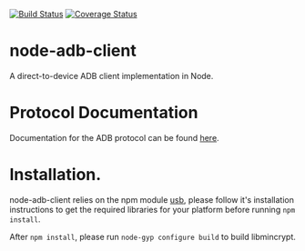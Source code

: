 [![Build Status](https://travis-ci.org/appium/node-adb-client.svg)](https://travis-ci.org/appium/node-adb-client)
[![Coverage Status](https://coveralls.io/repos/github/appium/node-adb-client/badge.svg?branch=master)](https://coveralls.io/github/appium/node-adb-client?branch=master)

# node-adb-client
A direct-to-device ADB client implementation in Node.

# Protocol Documentation
Documentation for the ADB protocol can be found [here](https://github.com/cstyan/adbDocumentation).

# Installation.
node-adb-client relies on the npm module [usb](https://www.npmjs.com/package/usb),
please follow it's installation instructions to get the required libraries for your
platform before running `npm install`.

After `npm install`, please run `node-gyp configure build` to build libmincrypt.
